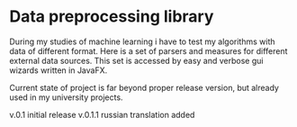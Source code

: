 # Data preprocessing library
During my studies of machine learning i have to test my algorithms with data of different format.
Here is a set of parsers and measures for different external data sources.
This set is accessed by easy and verbose gui wizards written in JavaFX.

Current state of project is far beyond proper release version, but already used in my university projects.

v.0.1 initial release
v.0.1.1 russian translation added
